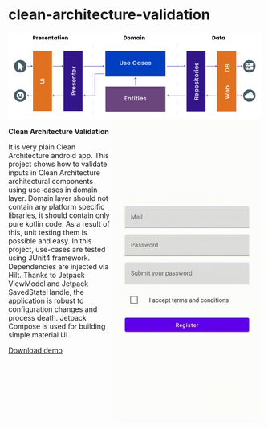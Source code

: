 # clean-architecture-validation

<img src="https://github.com/raheemadamboev/clean-architecture-validation/blob/master/banner.png" />

<img align="right" width="296" height="600" src="https://github.com/raheemadamboev/clean-architecture-validation/blob/master/screen.gif" />

**Clean Architecture Validation**

It is very plain Clean Architecture android app. This project shows how to validate inputs in Clean Architecture architectural components using use-cases in domain layer. Domain layer should not contain any platform specific libraries, it should contain only pure kotlin code. As a result of this, unit testing them is possible and easy. In this project, use-cases are tested using JUnit4 framework. Dependencies are injected via Hilt. Thanks to Jetpack ViewModel and Jetpack SavedStateHandle, the application is robust to configuration changes and process death. Jetpack Compose is used for building simple material UI.

<a href="https://github.com/raheemadamboev/clean-architecture-validation/blob/master/app-debug.apk">Download demo</a>
